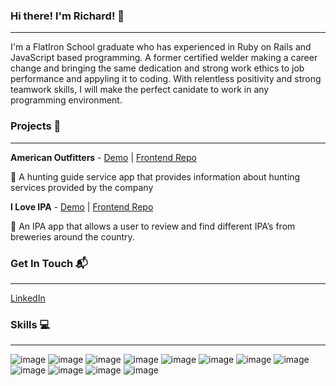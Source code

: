 ### Hi there! I'm Richard! 👋
***

I'm a FlatIron School graduate who has experienced in Ruby on Rails and JavaScript based programming. A former certified welder making a career change and bringing the same dedication and strong work ethics to job performance and appyling it to coding. With relentless positivity and strong teamwork skills, I will make the perfect canidate to work in any programming environment.

### Projects 📁
***

**American Outfitters** - [Demo](https://loving-shaw-2b2b97.netlify.app/) | [Frontend Repo](https://github.com/kurwitz3/outfitter-frontend)

🐊  A hunting guide service app that provides information about hunting services provided by the company

**I Love IPA** - [Demo](https://wonderful-lamarr-3ee816.netlify.app/) | [Frontend Repo](https://github.com/kurwitz3/I-Love-Ipa-Frontend)

🍺   An IPA app that allows a user to review and find different IPA’s from breweries around the country.

### Get In Touch 📬
***
[LinkedIn](https://www.linkedin.com/in/richard-kurwitz/)

### Skills 💻
***
![image](https://img.shields.io/badge/HTML-239120?style=for-the-badge&logo=html5&logoColor=white) ![image](https://img.shields.io/badge/CSS-239120?&style=for-the-badge&logo=css3&logoColor=white) ![image](https://img.shields.io/badge/JavaScript-F7DF1E?style=for-the-badge&logo=javascript&logoColor=black) ![image](https://img.shields.io/badge/Ruby-CC342D?style=for-the-badge&logo=ruby&logoColor=white) ![image](https://img.shields.io/badge/React-20232A?style=for-the-badge&logo=react&logoColor=61DAFB) ![image](https://img.shields.io/badge/Redux-593D88?style=for-the-badge&logo=redux&logoColor=white) ![image](	https://img.shields.io/badge/Ruby_on_Rails-CC0000?style=for-the-badge&logo=ruby-on-rails&logoColor=white) ![image](https://img.shields.io/badge/PostgreSQL-316192?style=for-the-badge&logo=postgresql&logoColor=white) ![image](https://img.shields.io/badge/SQLite-07405E?style=for-the-badge&logo=sqlite&logoColor=white) ![image](	https://img.shields.io/badge/Heroku-430098?style=for-the-badge&logo=heroku&logoColor=white) ![image](https://img.shields.io/badge/Git-F05032?style=for-the-badge&logo=git&logoColor=white) ![image](https://img.shields.io/badge/Visual_Studio_Code-0078D4?style=for-the-badge&logo=visual%20studio%20code&logoColor=white)



